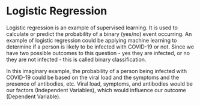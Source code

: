 # Logistic Regression

Logistic regression is an example of supervised learning. It is used to calculate or predict the probability of a binary (yes/no) event occurring. An example of logistic regression could be applying machine learning to determine if a person is likely to be infected with COVID-19 or not. Since we have two possible outcomes to this question - yes they are infected, or no they are not infected - this is called binary classification.

In this imaginary example, the probability of a person being infected with COVID-19 could be based on the viral load and the symptoms and the presence of antibodies, etc. Viral load, symptoms, and antibodies would be our factors (Independent Variables), which would influence our outcome (Dependent Variable).
